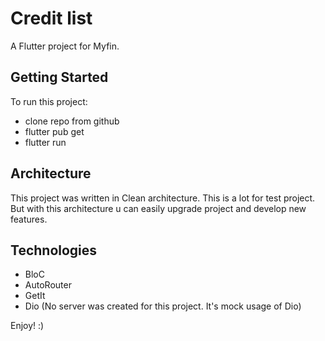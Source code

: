 # Credit list

A Flutter project for Myfin.

## Getting Started
To run this project:
- clone repo from github
- flutter pub get
- flutter run

## Architecture
This project was written in Clean architecture.
This is a lot for test project. But with this architecture 
u can easily upgrade project and develop new features.

## Technologies
- BloC
- AutoRouter
- GetIt
- Dio (No server was created for this project. It's mock usage of Dio)

Enjoy! :)